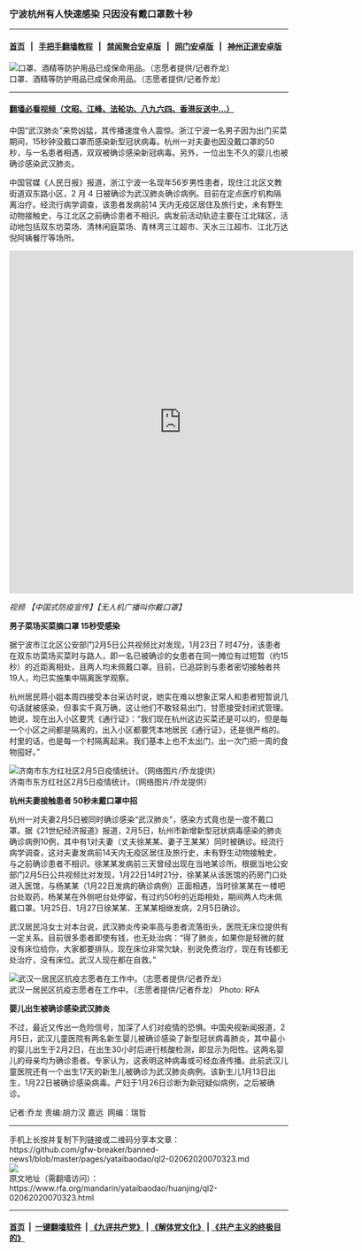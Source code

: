 ### 宁波杭州有人快速感染   只因没有戴口罩数十秒
------------------------

#### [首页](https://github.com/gfw-breaker/banned-news1/blob/master/README.md) &nbsp;&nbsp;|&nbsp;&nbsp; [手把手翻墙教程](https://github.com/gfw-breaker/guides/wiki) &nbsp;&nbsp;|&nbsp;&nbsp; [禁闻聚合安卓版](https://github.com/gfw-breaker/bn-android) &nbsp;&nbsp;|&nbsp;&nbsp; [网门安卓版](https://github.com/oGate2/oGate) &nbsp;&nbsp;|&nbsp;&nbsp; [神州正道安卓版](https://github.com/SzzdOgate/update) 



<div id="headerimg">
 <img alt="口罩、酒精等防护用品已成保命用品。（志愿者提供/记者乔龙）" src="https://www.rfa.org/mandarin/yataibaodao/huanjing/ql2-02062020070323.html/m0206-ql2p1.jpg/@@images/04665b9a-79dc-4ad2-9d6f-cf44dccd5b78.jpeg" title="口罩、酒精等防护用品已成保命用品。（志愿者提供/记者乔龙）"/>
 <div id="headerimgcontents">
  <div id="headerimgcaption">
   <span>
    口罩、酒精等防护用品已成保命用品。（志愿者提供/记者乔龙）
   </span>
   <!-- zoomattribute -->
  </div>
  <!-- headerimgcaption -->
 </div>
 <!-- headerimagecontents -->
</div>

<hr/>


#### [翻墙必看视频（文昭、江峰、法轮功、八九六四、香港反送中...）](https://github.com/gfw-breaker/banned-news1/blob/master/pages/link3.md)

<div id="storytext">
 <div>
  <div class="slot_header">
  </div>
 </div>
 <p>
  中国“武汉肺炎”来势凶猛，其传播速度令人震惊。浙江宁波一名男子因为出门买菜期间，15秒钟没戴口罩而感染新型冠状病毒。杭州一对夫妻也因没戴口罩的50秒，与一名患者相遇，双双被确诊感染新冠病毒。另外，一位出生不久的婴儿也被确诊感染武汉肺炎。
 </p>
 <p>
  中国官媒《人民日报》报道，浙江宁波一名现年56岁男性患者，现住江北区文教街道双东路小区，2 月 4 日被确诊为武汉肺炎确诊病例。目前在定点医疗机构隔离治疗。经流行病学调查，该患者发病前14 天内无疫区居住及旅行史，未有野生动物接触史，与江北区之前确诊患者不相识。病发前活动轨迹主要在江北辖区，活动地包括双东坊菜场、清林闲庭菜场、青林湾三江超市、天水三江超市、江北万达倪阿姨餐厅等场所。
 </p>
 <p>
 </p>
 <p>
 </p>
 <p>
  <iframe frameborder="0" height="620" scrolling="no" src="https://www.facebook.com/plugins/video.php?href=https%3A%2F%2Fwww.facebook.com%2FRFAChinese%2Fvideos%2F533884183894238%2F&amp;show_text=0&amp;width=622" width="622">
  </iframe>
 </p>
 <p>
  <i>
   视频
   <span>
    <span title="【中国式防疫宣传】 【无人机广播叫你戴口罩】">
     【中国式防疫宣传】【无人机广播叫你戴口罩】
    </span>
   </span>
  </i>
 </p>
 <p>
 </p>
 <p>
  <b>
   男子菜场买菜摘口罩
  </b>
  <b>
   15秒受感染
  </b>
 </p>
 <p>
  <b>
  </b>
 </p>
 <p>
  据宁波市江北区公安部门2月5日公共视频比对发现，1月23日７时47分，该患者在双东坊菜场买菜时与路人，即一名已被确诊的女患者在同一摊位有过短暂（约15秒）的近距离相处，且两人均未佩戴口罩。目前，已追踪到与患者密切接触者共19人，均已实施集中隔离医学观察。
 </p>
 <p>
  杭州居民蒋小姐本周四接受本台采访时说，她实在难以想象正常人和患者短暂说几句话就被感染，但事实千真万确，这让他们不敢轻易出门，甘愿接受封闭式管理。她说，现在出入小区要凭《通行证》：“我们现在杭州这边买菜还是可以的，但是每一个小区之间都是隔离的，出入小区都要凭本地居民《通行证》，还是很严格的。村里的话，也是每一个村隔离起来。我们基本上也不太出门，出一次门把一周的食物囤好。”
 </p>
 <p>
 </p>
 <p>
  <div class="image-inline captioned" style="width:1500px;">
   <div style="width:1500px;">
    <img alt="济南市东方红社区2月5日疫情统计。（网络图片/乔龙提供）" src="https://www.rfa.org/mandarin/yataibaodao/huanjing/ql2-02062020070323.html/m0206-ql2p2.jpg" title="济南市东方红社区2月5日疫情统计。（网络图片/乔龙提供）"/>
   </div>
   <div class="image-caption">
    <span style="width:1500px;">
     济南市东方红社区2月5日疫情统计。（网络图片/乔龙提供）
    </span>
    <span class="copyright">
    </span>
   </div>
  </div>
 </p>
 <p>
  <b>
   杭州夫妻接触患者
  </b>
  <b>
   50秒未戴口罩中招
  </b>
 </p>
 <p>
  <b>
  </b>
 </p>
 <p>
  杭州一对夫妻2月5日被同时确诊感染“武汉肺炎”，感染方式竟也是一度不戴口罩。据《21世纪经济报道》报道，2月5日，杭州市新增新型冠状病毒感染的肺炎确诊病例10例，其中有1对夫妻（丈夫徐某某、妻子王某某）同时被确诊。经流行病学调查，这对夫妻发病前14天内无疫区居住及旅行史，未有野生动物接触史，与之前确诊患者不相识。徐某某发病前三天曾经出现在当地某诊所。根据当地公安部门2月5日公共视频比对发现，1月22日14时21分，徐某某从该医馆的药房门口处进入医馆，与杨某某（1月22日发病的确诊病例）正面相遇，当时徐某某在一楼吧台处取药，杨某某在外侧吧台处停留，有过约50秒的近距相处，期间两人均未佩戴口罩。1月25日、1月27日徐某某、王某某相继发病，2月5日确诊。
 </p>
 <p>
  武汉居民冯女士对本台说，武汉肺炎传染率高与患者流落街头，医院无床位提供有一定关系。目前很多患者即使有钱，也无处治病：“得了肺炎，如果你是轻微的就没有床位给你，大家都要排队，现在床位非常欠缺，别说免费治疗，现在有钱都无处治疗，没有床位。武汉人现在都在自救。”
 </p>
 <p>
 </p>
 <p>
  <div class="image-inline captioned" style="width:1500px;">
   <div style="width:1500px;">
    <img alt="武汉一居民区抗疫志愿者在工作中。（志愿者提供/记者乔龙）" src="https://www.rfa.org/mandarin/yataibaodao/huanjing/ql2-02062020070323.html/m0206-ql2p3.jpg" title="武汉一居民区抗疫志愿者在工作中。（志愿者提供/记者乔龙）"/>
   </div>
   <div class="image-caption">
    <span style="width:1500px;">
     武汉一居民区抗疫志愿者在工作中。（志愿者提供/记者乔龙）
    </span>
    <span class="copyright">
     Photo: RFA
    </span>
   </div>
  </div>
 </p>
 <p>
  <b>
   婴儿出生被确诊感染武汉肺炎
  </b>
 </p>
 <p>
  <b>
  </b>
 </p>
 <p>
  不过，最近又传出一危险信号，加深了人们对疫情的恐惧。中国央视新闻报道，2月5日，武汉儿童医院有两名新生婴儿被确诊感染了新型冠状病毒肺炎，其中最小的婴儿出生于2月2日，在出生30小时后进行核酸检测，即显示为阳性。这两名婴儿的母亲均为确诊患者。专家认为，这表明这种病毒或可经血液传播。此前武汉儿童医院还有一个出生17天的新生儿被确诊为武汉肺炎病例。该新生儿1月13日出生，1月22日被确诊感染病毒。产妇于1月26日诊断为新冠疑似病例，之后被确诊。
 </p>
 <p>
 </p>
 <p>
  记者:乔龙 责编:胡力汉 嘉远  网编：瑞哲
 </p>
</div>

<hr/>
手机上长按并复制下列链接或二维码分享本文章：<br/>
https://github.com/gfw-breaker/banned-news1/blob/master/pages/yataibaodao/ql2-02062020070323.md <br/>
<a href='https://github.com/gfw-breaker/banned-news1/blob/master/pages/yataibaodao/ql2-02062020070323.md'><img src='https://github.com/gfw-breaker/banned-news1/blob/master/pages/yataibaodao/ql2-02062020070323.md.png'/></a> <br/>
原文地址（需翻墙访问）：https://www.rfa.org/mandarin/yataibaodao/huanjing/ql2-02062020070323.html


------------------------
#### [首页](https://github.com/gfw-breaker/banned-news1/blob/master/README.md) &nbsp;|&nbsp; [一键翻墙软件](https://github.com/gfw-breaker/nogfw/blob/master/README.md) &nbsp;| [《九评共产党》](https://github.com/gfw-breaker/9ping.md/blob/master/README.md#九评之一评共产党是什么) | [《解体党文化》](https://github.com/gfw-breaker/jtdwh.md/blob/master/README.md) | [《共产主义的终极目的》](https://github.com/gfw-breaker/gczydzjmd.md/blob/master/README.md)


<img src='http://gfw-breaker.win/banned-news/pages/yataibaodao/ql2-02062020070323.md' width='0px' height='0px'/>